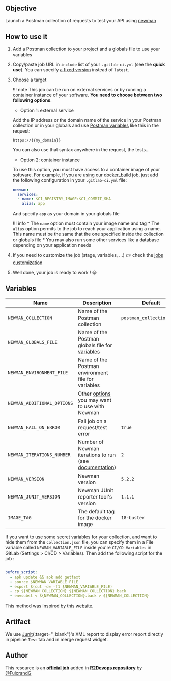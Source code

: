 ## Objective

Launch a Postman collection of requests to test your API using [newman](https://learning.postman.com/docs/running-collections/using-newman-cli/command-line-integration-with-newman/)

## How to use it

1. Add a Postman collection to your project and a globals file to use your
   variables
1. Copy/paste job URL in `include` list of your `.gitlab-ci.yml` (see the **quick use**). You can specify [a fixed version](https://docs.r2devops.io/get-started/use-templates/#versioning) instead of `latest`.
3. Choose a target

    !!! note
        This job can be run on external services or by running a container
        instance of your software. **You need to choose between two following
        options**.

    - Option 1: external service

    Add the IP address or the domain name of the service in your Postman collection
    or in your globals and use [Postman variables](https://learning.postman.com/docs/sending-requests/variables/)
    like this in the request:
    ```
    https://{{my_domain}}
    ```
    You can also use that syntax anywhere in the request, the tests...

    - Option 2: container instance

    To use this option, you must have access to a container image of your
    software. For example, if you are using our
    [docker_build](https://r2devops.io/_/r2devops-bot/docker_build/) job, just
    add the following configuration in your `.gitlab-ci.yml` file:
    ```yaml
    newman:
      services:
      - name: $CI_REGISTRY_IMAGE:$CI_COMMIT_SHA
        alias: app
    ```
    And specify `app` as your domain in your globals file

    !!! info
        * The `name` option must contain your image name and tag
        * The `alias` option permits to the job to reach your application using a name.
          This name must be the same that the one specified inside the collection or globals file
        * You may also run some other services like a database depending on your application needs

4. If you need to customize the job (stage, variables, ...) 👉 check the [jobs
   customization](https://docs.r2devops.io/get-started/use-templates/#job-templates-customization)
5. Well done, your job is ready to work ! 😀

## Variables

| Name | Description | Default |
| ---- | ----------- | ------- |
| `NEWMAN_COLLECTION` <img width=100/> | Name of the Postman collection <img width=175/> | `postman_collection.json` <img width=100/> |
| `NEWMAN_GLOBALS_FILE` | Name of the Postman globals file for [variables](https://learning.postman.com/docs/sending-requests/variables/) | ` ` |
| `NEWMAN_ENVIRONMENT_FILE` | Name of the Postman environment file for variables | ` ` |
| `NEWMAN_ADDITIONAL_OPTIONS` | Other [options](https://learning.postman.com/docs/running-collections/using-newman-cli/command-line-integration-with-newman/) you may want to use with Newman | ` ` |
| `NEWMAN_FAIL_ON_ERROR` | Fail job on a request/test error | `true` |
| `NEWMAN_ITERATIONS_NUMBER` | Number of Newman iterations to run (see [documentation](https://learning.postman.com/docs/running-collections/using-newman-cli/command-line-integration-with-newman/#misc)) | `2` |
| `NEWMAN_VERSION` | Newman version | `5.2.2` |
| `NEWMAN_JUNIT_VERSION` | Newman JUnit reporter tool's version | `1.1.1` |
| `IMAGE_TAG` | The default tag for the docker image | `18-buster`  |

If you want to use some secret variables for your collection, and want to hide them from the `collection.json` file, you can specify them in a File variable called `NEWMAN_VARIABLE_FILE` inside you're `CI/CD Variables` in GitLab (Settings > CI/CD > Variables). Then add the following script for the job :

```yml

before_script:
  - apk update && apk add gettext
  - source $NEWMAN_VARIABLE_FILE
  - export $(cut -d= -f1 $NEWMAN_VARIABLE_FILE)
  - cp ${NEWMAN_COLLECTION} ${NEWMAN_COLLECTION}.back
  - envsubst < ${NEWMAN_COLLECTION}.back > ${NEWMAN_COLLECTION}
```

This method was inspired by this [website](https://carolinafernandez.github.io/devops/2020/05/12/Environment-variable-substitution-in-Linux).

## Artifact

We use [Junit](https://junit.org/junit5/){:target="_blank"}'s XML report to
display error report directly in pipeline `Test` tab and in merge request
widget.



## Author
This resource is an **[official job](https://docs.r2devops.io/get-started/faq/#use-a-template)** added in [**R2Devops repository**](https://gitlab.com/r2devops/hub) by [@FulcrandG](https://gitlab.com/FulcrandG)
